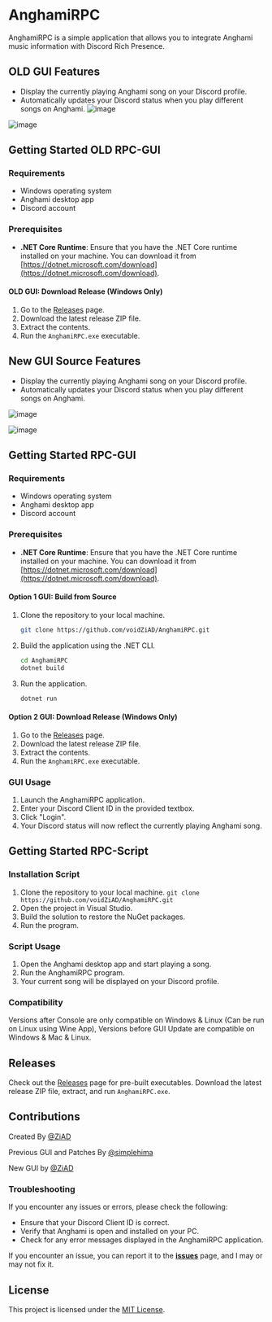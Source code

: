 # AnghamiRPC

AnghamiRPC is a simple application that allows you to integrate Anghami music information with Discord Rich Presence.


## OLD GUI Features

- Display the currently playing Anghami song on your Discord profile.
- Automatically updates your Discord status when you play different songs on Anghami.
  ![image](https://github.com/simplehima/AnghamiRPC/assets/54166348/89b9be96-ba58-4e1c-807e-1b2f5835ed03)

![image](https://user-images.githubusercontent.com/84229419/210231792-aaafecc6-7429-40c7-805f-fd0928601d4e.png)

## Getting Started OLD RPC-GUI

### Requirements

- Windows operating system
- Anghami desktop app
- Discord account

### Prerequisites

- **.NET Core Runtime**: Ensure that you have the .NET Core runtime installed on your machine. You can download it from [https://dotnet.microsoft.com/download](https://dotnet.microsoft.com/download).

#### OLD GUI: Download Release (Windows Only)

1. Go to the [Releases](https://github.com/simplehima/AnghamiRPC/releases) page.
2. Download the latest release ZIP file.
3. Extract the contents.
4. Run the `AnghamiRPC.exe` executable.



## New GUI Source Features

- Display the currently playing Anghami song on your Discord profile.
- Automatically updates your Discord status when you play different songs on Anghami.

![image](https://github.com/voidZiAD/AnghamiRPC/assets/84229419/0a565c12-0396-4380-ae25-b2348b96a3fd)

![image](https://github.com/voidZiAD/AnghamiRPC/assets/84229419/db838260-b750-46c6-a95d-5b7588050078)


## Getting Started RPC-GUI

### Requirements

- Windows operating system
- Anghami desktop app
- Discord account

### Prerequisites

- **.NET Core Runtime**: Ensure that you have the .NET Core runtime installed on your machine. You can download it from [https://dotnet.microsoft.com/download](https://dotnet.microsoft.com/download).

#### Option 1 GUI: Build from Source

1. Clone the repository to your local machine.

   ```bash
   git clone https://github.com/voidZiAD/AnghamiRPC.git
   ```

2. Build the application using the .NET CLI.

   ```bash
   cd AnghamiRPC
   dotnet build
   ```

3. Run the application.

   ```bash
   dotnet run

   ```

#### Option 2 GUI: Download Release (Windows Only)

1. Go to the [Releases](https://github.com/voidZiAD/AnghamiRPC/releases) page.
2. Download the latest release ZIP file.
3. Extract the contents.
4. Run the `AnghamiRPC.exe` executable.

### GUI Usage

1. Launch the AnghamiRPC application.
2. Enter your Discord Client ID in the provided textbox.
3. Click "Login".
4. Your Discord status will now reflect the currently playing Anghami song.

## Getting Started RPC-Script

### Installation Script

1. Clone the repository to your local machine.
   `git clone https://github.com/voidZiAD/AnghamiRPC.git`
2. Open the project in Visual Studio.
3. Build the solution to restore the NuGet packages.
4. Run the program.

### Script Usage

1. Open the Anghami desktop app and start playing a song.
2. Run the AnghamiRPC program.
3. Your current song will be displayed on your Discord profile.

### Compatibility

Versions after Console are only compatible on Windows & Linux (Can be run on Linux using Wine App), Versions before GUI Update are compatible on Windows & Mac & Linux.

## Releases

Check out the [Releases](https://github.com/voidZiAD/AnghamiRPC/releases) page for pre-built executables. Download the latest release ZIP file, extract, and run `AnghamiRPC.exe`.

## Contributions

Created By [@ZiAD](https://github.com/voidZiAD/)

Previous GUI and Patches By [@simplehima](https://github.com/simplehima/)

New GUI by [@ZiAD](https://github.com/voidZiAD/)

### Troubleshooting

If you encounter any issues or errors, please check the following:

- Ensure that your Discord Client ID is correct.
- Verify that Anghami is open and installed on your PC.
- Check for any error messages displayed in the AnghamiRPC application.

If you encounter an issue, you can report it to the **[issues](https://github.com/simplehima/AnghamiRPC/issues)** page, and I may or may not fix it.

## License

This project is licensed under the [MIT License](LICENSE).
